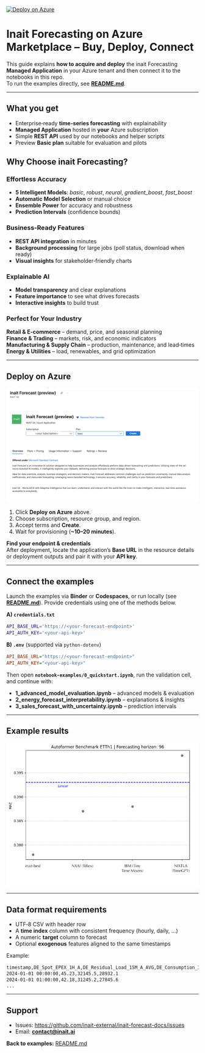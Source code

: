 [![Deploy on Azure](https://img.shields.io/badge/Deploy_on-Azure-blue?logo=microsoft-azure)](https://portal.azure.com/#view/Microsoft_Azure_Marketplace/GalleryItemDetailsBladeNopdl/id/inaitsa1696941874379.inait_forecast-preview/)

# Inait Forecasting on Azure Marketplace – Buy, Deploy, Connect

This guide explains **how to acquire and deploy** the inait Forecasting **Managed Application** in your Azure tenant and then connect it to the notebooks in this repo.  
To run the examples directly, see **[README.md](./README.md)**.

---

## What you get
- Enterprise‑ready **time‑series forecasting** with explainability  
- **Managed Application** hosted in **your** Azure subscription  
- Simple **REST API** used by our notebooks and helper scripts  
- Preview **Basic plan** suitable for evaluation and pilots

## Why Choose inait Forecasting?

### Effortless Accuracy
- **5 Intelligent Models**: *basic*, *robust*, *neural*, *gradient_boost*, *fast_boost*  
- **Automatic Model Selection** or manual choice  
- **Ensemble Power** for accuracy and robustness  
- **Prediction Intervals** (confidence bounds)

### Business‑Ready Features
- **REST API integration** in minutes  
- **Background processing** for large jobs (poll status, download when ready)  
- **Visual insights** for stakeholder‑friendly charts

### Explainable AI
- **Model transparency** and clear explanations  
- **Feature importance** to see what drives forecasts  
- **Interactive insights** to build trust

### Perfect for Your Industry
**Retail & E‑commerce** – demand, price, and seasonal planning  
**Finance & Trading** – markets, risk, and economic indicators  
**Manufacturing & Supply Chain** – production, maintenance, and lead‑times  
**Energy & Utilities** – load, renewables, and grid optimization

---

## Deploy on Azure

![Azure Marketplace](./assets/forecast-marketplace-screenshot.png)

1. Click **Deploy on Azure** above.  
2. Choose subscription, resource group, and region.  
3. Accept terms and **Create**.  
4. Wait for provisioning (**~10–20 minutes**).

**Find your endpoint & credentials**  
After deployment, locate the application’s **Base URL** in the resource details or deployment outputs and pair it with your **API key**.

---

## Connect the examples

Launch the examples via **Binder** or **Codespaces**, or run locally (see **[README.md](./README.md)**). Provide credentials using one of the methods below.

**A) `credentials.txt`**  
```bash
API_BASE_URL='https://<your-forecast-endpoint>'
API_AUTH_KEY='<your-api-key>'
```

**B) `.env`** (supported via `python-dotenv`)  
```ini
API_BASE_URL="https://<your-forecast-endpoint>"
API_AUTH_KEY="<your-api-key>"
```

Then open **`notebook-examples/0_quickstart.ipynb`**, run the validation cell, and continue with:
- **1_advanced_model_evaluation.ipynb** – advanced models & evaluation  
- **2_energy_forecast_interpretability.ipynb** – explanations & insights  
- **3_sales_forecast_with_uncertainty.ipynb** – prediction intervals

---

## Example results

![Benchmark ETTh1](./assets/benchmark_etth1_inait.png)

---

## Data format requirements
- UTF‑8 CSV with header row  
- A **time index** column with consistent frequency (hourly, daily, …)  
- A numeric **target** column to forecast  
- Optional **exogenous** features aligned to the same timestamps

Example:
```csv
timestamp,DE_Spot_EPEX_1H_A,DE_Residual_Load_15M_A_AVG,DE_Consumption_15M_A_AVG
2024-01-01 00:00:00,45.23,32145.5,28932.1
2024-01-01 01:00:00,42.18,31245.2,27845.6
...
```

---

## Support
- Issues: https://github.com/inait-external/inait-forecast-docs/issues  
- Email: **contact@inait.ai**

**Back to examples:** [README.md](./README.md)

